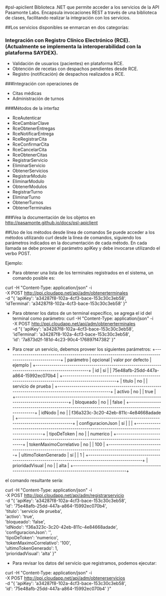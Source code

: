 #psl-apiclient
Biblioteca .NET que permite acceder a los servicios de la API Pasamonte Labs.
Encapsula invocaciones REST a través de una biblioteca de clases, facilitando realizar la integración con los servicios.

##Los servicios disponibles se enmarcan en dos categorías:

### Integración con Registro Clínico Electrónico (RCE). (Actualmente se implementa la interoperabilidad con la plataforma SAYDEX).
* Validación de usuarios (pacientes) en plataforma RCE.
* Obtención de recetas con despachos pendientes desde RCE.
* Registro (notificación) de despachos realizados a RCE.

###Integración con operaciones de
* Citas médicas
* Administración de turnos

###Métodos de la interfaz
* RceAutenticar
* RceCambiarClave
* RceObtenerEntregas
* RceNotificarEntrega
* RceRegistrarCita
* RceConfirmarCita
* RceCancelarCita
* RceObtenerCitas
* RegistrarServicio
* EliminarServicio
* ObtenerServicios
* RegistrarModulo
* EliminarModulo
* ObtenerModulos
* RegistrarTurno
* EliminarTurno
* ObtenerTurnos
* ObtenerTerminales

###Vea la documentación de los objetos en
http://pasamonte.github.io/docs/psl-apiclient

##Uso de los métodos desde línea de comandos
Se puede acceder a los métodos utilizando curl desde la línea de comandos, siguiendo los parámetros indicados en la documentación de cada método.
En cada llamada se debe proveer el parámetro apiKey y debe invocarse utilizando el verbo POST.

Ejemplo:
* Para obtener una lista de los terminales registrados en el sistema, un comando posible es:

curl -H "Content-Type: application/json" -i \
     -X POST http://ppi.cloudapp.net/api/adm/obtenerterminales \
     -d "{ 'apiKey': 'a34287f8-102a-4cf3-bace-153c30c3eb58', \
           'idTerminal': 'a34287f8-102a-4cf3-bace-153c30c3eb58' }"
           
* Para obtener los datos de un terminal específico, se agrega el id del terminal como parámetro:
curl -H "Content-Type: application/json" -i \
     -X POST http://ppi.cloudapp.net/api/adm/obtenerterminales \
     -d "{ 'apiKey': 'a34287f8-102a-4cf3-bace-153c30c3eb58', \
           'idTerminal': 'a34287f8-102a-4cf3-bace-153c30c3eb58', \
           'id': '7a873d2f-181d-4c23-90c4-176897f47382' }"

* Para crear un servicio, debemos proveer los siguientes parámetros:
+-----------------------------------------------------------------------------------------------------+
| parámetro              |  opcional |  valor por defecto   |                 ejemplo                 |
+-----------------------------------------------------------------------------------------------------+
| id                     |     sí    |        <nulo>        |   75e48afb-25dd-447a-a864-15992ec070b4  |
+-----------------------------------------------------------------------------------------------------+
|      titulo            |     no    |                      |   servicio de prueba                    |
+-----------------------------------------------------------------------------------------------------+
|      activo            |     no    |                      |   true                                  |
+-----------------------------------------------------------------------------------------------------+
|      bloqueado         |     no    |                      |   false                                 |
+-----------------------------------------------------------------------------------------------------+
|         idNodo         |     no    |                      |   f36a323c-3c20-42eb-811c-4e84668adade  |
+-----------------------------------------------------------------------------------------------------+
|   configuracionJson    |     sí    |        <nulo>        |                                         |
+-----------------------------------------------------------------------------------------------------+
|      tipoDeToken       |     no    |                      | numerico                                |
+-----------------------------------------------------------------------------------------------------+
| tokenMaximoCorrelativo |     no    |                      | 100                                     |
+-----------------------------------------------------------------------------------------------------+
|   ultimoTokenGenerado  |     sí    |        <nulo>        | 1                                       |
+-----------------------------------------------------------------------------------------------------+
|     prioridadVisual    |     no    |                      | alta                                    |
+-----------------------------------------------------------------------------------------------------+

el comando resultante sería:

curl -H "Content-Type: application/json" -i \
     -X POST http://ppi.cloudapp.net/api/adm/registrarservicio \
     -d "{ 'apiKey': 'a34287f8-102a-4cf3-bace-153c30c3eb58', \
           'id': '75e48afb-25dd-447a-a864-15992ec070b4', \
           'titulo': 'servicio de prueba', \
           'activo': 'true', \
           'bloqueado': 'false', \
           'idNodo': 'f36a323c-3c20-42eb-811c-4e84668adade', \
           'configuracionJson': '', \
           'tipoDeToken': 'numerico', \
           'tokenMaximoCorrelativo': '100', \
           'ultimoTokenGenerado': 1, \
           'prioridadVisual': 'alta' }"

* Para revisar los datos del servicio que registramos, podemos ejecutar:

curl -H "Content-Type: application/json" -i \
     -X POST http://ppi.cloudapp.net/api/adm/obtenerservicios \
     -d "{ 'apiKey': 'a34287f8-102a-4cf3-bace-153c30c3eb58', \
           'id': '75e48afb-25dd-447a-a864-15992ec070b4' }"
